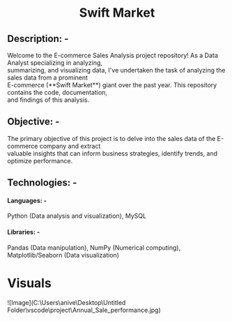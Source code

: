 <h1 align = "center" >Swift Market</h1>
<h2>Description: -</h2>
Welcome to the E-commerce Sales Analysis project repository! As a Data Analyst specializing in analyzing,<br> summarizing, and visualizing data, I've undertaken the task of analyzing the sales data from a prominent <br>E-commerce (**Swift Market**) giant over the past year. This repository contains the code, documentation,<br> and findings of this analysis.
<h2>Objective: -</h2>
The primary objective of this project is to delve into the sales data of the E-commerce company and extract<br> valuable insights that can inform business strategies, identify trends, and optimize performance.
<h2>Technologies: -</h2>
<h4>Languages: -</h4>
Python (Data analysis and visualization), MySQL
<h4>Libraries: -</h4>
Pandas (Data manipulation), NumPy (Numerical computing), Matplotlib/Seaborn (Data visualization)
<h1>Visuals</h1>
![Image](C:\Users\anive\Desktop\Untitled Folder\vscode\project\Annual_Sale_performance.jpg)